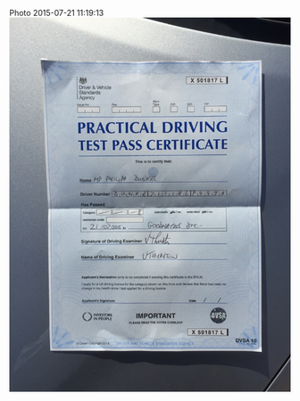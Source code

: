 <!--
title: Photo 2015-07-21 11:19:13
date: Tue Jul 21 2015 12:19:13 GMT+0100 (British Summer Time)
tags: deemed,roadworthy
-->
Photo 2015-07-21 11:19:13
![](124655255762-0.jpg)
